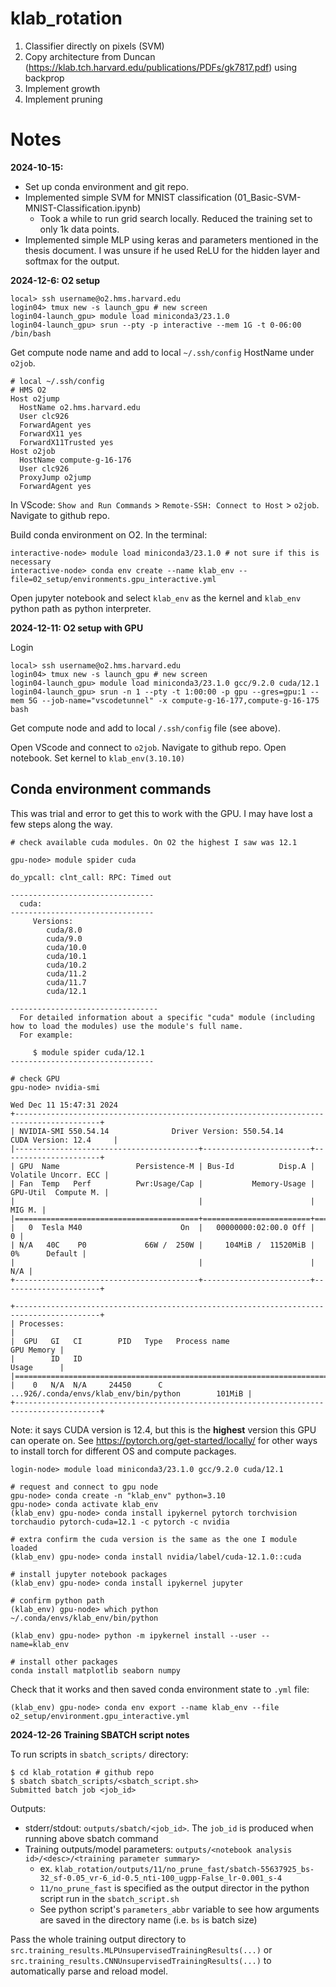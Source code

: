 # klab_rotation

1. Classifier directly on pixels (SVM)
2. Copy architecture from Duncan (https://klab.tch.harvard.edu/publications/PDFs/gk7817.pdf) using backprop
3. Implement growth
4. Implement pruning

# Notes

**2024-10-15:**
- Set up conda environment and git repo.
- Implemented simple SVM for MNIST classification (01_Basic-SVM-MNIST-Classification.ipynb)
    - Took a while to run grid search locally. Reduced the training set to only 1k data points.
- Implemented simple MLP using keras and parameters mentioned in the thesis document. I was unsure if he used ReLU for the hidden layer and softmax for the output. 

**2024-12-6: O2 setup**

```
local> ssh username@o2.hms.harvard.edu
login04> tmux new -s launch_gpu # new screen
login04-launch_gpu> module load miniconda3/23.1.0
login04-launch_gpu> srun --pty -p interactive --mem 1G -t 0-06:00 /bin/bash
```
Get compute node name and add to local `~/.ssh/config` HostName under `o2job`.
```
# local ~/.ssh/config
# HMS O2
Host o2jump
  HostName o2.hms.harvard.edu
  User clc926
  ForwardAgent yes
  ForwardX11 yes
  ForwardX11Trusted yes
Host o2job
  HostName compute-g-16-176
  User clc926
  ProxyJump o2jump
  ForwardAgent yes
```
In VScode: `Show and Run Commands` > `Remote-SSH: Connect to Host` > `o2job`. Navigate to github repo.

Build conda environment on O2. In the terminal:
```
interactive-node> module load miniconda3/23.1.0 # not sure if this is necessary
interactive-node> conda env create --name klab_env --file=02_setup/environments.gpu_interactive.yml
```

Open jupyter notebook and select  `klab_env` as the kernel and `klab_env` python path as python interpreter.

**2024-12-11: O2 setup with GPU**

Login
```
local> ssh username@o2.hms.harvard.edu
login04> tmux new -s launch_gpu # new screen
login04-launch_gpu> module load miniconda3/23.1.0 gcc/9.2.0 cuda/12.1
login04-launch_gpu> srun -n 1 --pty -t 1:00:00 -p gpu --gres=gpu:1 --mem 5G --job-name="vscodetunnel" -x compute-g-16-177,compute-g-16-175 bash
```

Get compute node and add to local `/.ssh/config` file (see above). 

Open VScode and connect to `o2job`. Navigate to github repo. Open notebook. Set kernel to `klab_env(3.10.10)`

## Conda environment commands
This was trial and error to get this to work with the GPU. I may have lost a few steps along the way.

```
# check available cuda modules. On O2 the highest I saw was 12.1

gpu-node> module spider cuda

do_ypcall: clnt_call: RPC: Timed out

--------------------------------
  cuda:
--------------------------------
     Versions:
        cuda/8.0
        cuda/9.0
        cuda/10.0
        cuda/10.1
        cuda/10.2
        cuda/11.2
        cuda/11.7
        cuda/12.1

---------------------------------
  For detailed information about a specific "cuda" module (including how to load the modules) use the module's full name.
  For example:

     $ module spider cuda/12.1
--------------------------------

```

```
# check GPU
gpu-node> nvidia-smi

Wed Dec 11 15:47:31 2024       
+-----------------------------------------------------------------------------------------+
| NVIDIA-SMI 550.54.14              Driver Version: 550.54.14      CUDA Version: 12.4     |
|-----------------------------------------+------------------------+----------------------+
| GPU  Name                 Persistence-M | Bus-Id          Disp.A | Volatile Uncorr. ECC |
| Fan  Temp   Perf          Pwr:Usage/Cap |           Memory-Usage | GPU-Util  Compute M. |
|                                         |                        |               MIG M. |
|=========================================+========================+======================|
|   0  Tesla M40                      On  |   00000000:02:00.0 Off |                    0 |
| N/A   40C    P0             66W /  250W |     104MiB /  11520MiB |      0%      Default |
|                                         |                        |                  N/A |
+-----------------------------------------+------------------------+----------------------+
                                                                                         
+-----------------------------------------------------------------------------------------+
| Processes:                                                                              |
|  GPU   GI   CI        PID   Type   Process name                              GPU Memory |
|        ID   ID                                                               Usage      |
|=========================================================================================|
|    0   N/A  N/A     24450      C   ...926/.conda/envs/klab_env/bin/python        101MiB |
+-----------------------------------------------------------------------------------------+
```

Note: it says CUDA version is 12.4, but this is the **highest** version this GPU can operate on. See https://pytorch.org/get-started/locally/ for other ways to install torch for different OS and compute packages.

```
login-node> module load miniconda3/23.1.0 gcc/9.2.0 cuda/12.1

# request and connect to gpu node
gpu-node> conda create -n "klab_env" python=3.10
gpu-node> conda activate klab_env
(klab_env) gpu-node> conda install ipykernel pytorch torchvision torchaudio pytorch-cuda=12.1 -c pytorch -c nvidia

# extra confirm the cuda version is the same as the one I module loaded
(klab_env) gpu-node> conda install nvidia/label/cuda-12.1.0::cuda

# install jupyter notebook packages
(klab_env) gpu-node> conda install ipykernel jupyter

# confirm python path
(klab_env) gpu-node> which python 
~/.conda/envs/klab_env/bin/python

(klab_env) gpu-node> python -m ipykernel install --user --name=klab_env

# install other packages
conda install matplotlib seaborn numpy
```

Check that it works and then saved conda environment state to `.yml` file:
```
(klab_env) gpu-node> conda env export --name klab_env --file o2_setup/environment.gpu_interactive.yml
```

**2024-12-26 Training SBATCH script notes**

To run scripts in `sbatch_scripts/` directory:

```
$ cd klab_rotation # github repo
$ sbatch sbatch_scripts/<sbatch_script.sh>
Submitted batch job <job_id>
```

Outputs:
- stderr/stdout: `outputs/sbatch/<job_id>`. The `job_id` is produced when running above sbatch command
- Training outputs/model parameters: `outputs/<notebook analysis id>/<desc>/<training parameter summary>`
  - ex. `klab_rotation/outputs/11/no_prune_fast/sbatch-55637925_bs-32_sf-0.05_vr-6_id-0.5_nti-100_ugpp-False_lr-0.001_s-4`
  - `11/no_prune_fast` is specified as the output director in the python script run in the `sbatch_script.sh`
  - See python script's `parameters_abbr` variable to see how arguments are saved in the directory name (i.e. `bs` is batch size)

Pass the whole training output directory to `src.training_results.MLPUnsupervisedTrainingResults(...)` or `src.training_results.CNNUnsupervisedTrainingResults(...)` to automatically parse and reload model.
